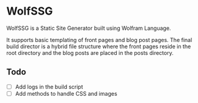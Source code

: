 # WolfSSG

WolfSSG is a Static Site Generator built using Wolfram Language.

It supports basic templating of front pages and blog post pages. The final build director is a hybrid file structure where the front pages reside in the root directory and the blog posts are placed in the posts directory.

## Todo
- [ ] Add logs in the build script
- [ ] Add methods to handle CSS and images